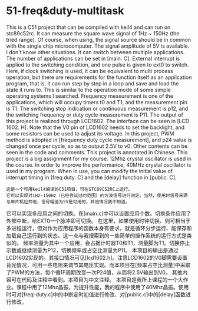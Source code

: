 #  51-freq&duty-multitask

This is a C51 project that can be compiled with keil4 and can run on stc89c52rc.
It can measure the square wave signal of 1Hz ~ 150Hz (the tried range). Of course, when using, the signal source should be in common with the single chip microcomputer. The signal amplitude of 5V is available. I don't know other situations.
It can switch between multiple applications. The number of applications can be set in [main. C]. External interrupt is applied to the switching condition, and one pulse is given to ext0 to switch.
Here, if clock switching is used, it can be equivalent to multi process operation, but there are requirements for the function itself as an application program, that is, it can run step by step in a loop and save and load the state it runs to. This is similar to the operation mode of some simple operating systems I searched.
Frequency measurement is one of the applications, which will occupy timers t0 and T1, and the measurement pin is T1. The switching stop indication or continuous measurement is p12, and the switching frequency or duty cycle measurement is P11.
The output of this project is realized through LCD1602. The interface can be seen in [LCD 1602. H]. Note that the V0 pin of LCD1602 needs to set the backlight, and some resistors can be used to adjust its voltage. In this project, PWM method is adopted in [frequency duty cycle measurement], and p24 value is changed once per cycle, so as to output 2.5V to v0.
Other contents can be seen in the code and comments. This project is annotated in Chinese.
This project is a big assignment for my course. 12Mhz crystal oscillator is used in the course. In order to improve the performance, 40MHz crystal oscillator is used in my program. When in use, you can modify the initial value of interrupt timing in [freq duty. C] and the [delay] function in [public. C].

    这是一个可用keil4编译的C51项目，可在STC89C52RC上运行。
    它可以实现对1Hz~150Hz（已经尝试过的范围）的方波信号进行测定。当然，使用时信号来源与单片机应共地，信号幅值为5V是可用的，其他情况我不知道。
它可以实现多应用之间的切换。在[main.c]中可以设置应用个数。切换条件应用了外部中断，给EXT0一个脉冲即可切换。
    在这里，如果使用时钟切换、则可相当于多进程运行，但对作为应用程序的函数本身有要求，就是循环分步运行、能保存和加载自己运行到的状态。这一点与我搜索到的一些简单的操作系统的运行方式是类似的。
频率测量为其中一个应用，会占据计时器T0和T1，测量脚为T1。切换停止示数或继续测量为P12，切换频率或占空比测量为P11。
    本项目的输出是通过LCD1602实现的。其接口情况可见[lcd1602.h]。注意LCD1602的V0脚需要设置背光情况，可用一些电阻来调节其电压实现。而本项目在[频率占空比测量]中采取了PWM的方法，每个循环周期改变一次P24值，从而将2.5V输出到V0。
    其他内容可在代码及注释中看到。本项目为中文注释。
    本项目是我所上课程的一个大作业。课程中用了12Mhz晶振，为提升性能，我的程序中使用了40Mhz晶振。使用时可对[freq-duty.c]中的中断定时初值进行修改、对[public.c]中的[delay]函数进行修改。
